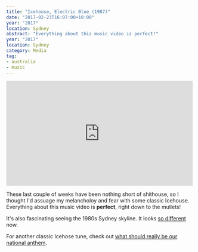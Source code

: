 ```yaml
---
title: "Icehouse, Electric Blue (1987)"
date: "2017-02-23T16:07:00+10:00"
year: "2017"
location: Sydney
abstract: "Everything about this music video is perfect!"
year: "2017"
location: Sydney
category: Media
tag:
- australia
- music
---
```

<p></p>

<iframe style="width:500px; height:281px" src="https://www.youtube.com/embed/dgfR3AKCAQI" frameborder="0" allowfullscreen></iframe>

These last couple of weeks have been nothing short of shithouse, so I thought I'd assuage my melancholoy and fear with some classic Icehouse. Everything about this music video is **perfect**, right down to the mullets!

It's also fascinating seeing the 1980s Sydney skyline. It looks [so different] now.

For another classic Icehose tune, check out [what should really be our national anthem].

[so different]: https://en.wikipedia.org/wiki/File:Sydney_2014_cropped.jpg
[what should really be our national anthem]: https://www.youtube.com/watch?v=3mkidP2OUCk


